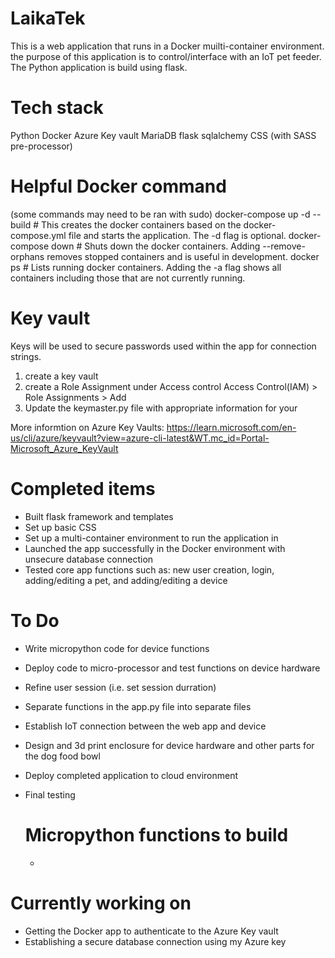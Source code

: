 # LaikaTek
This is a web application that runs in a Docker muilti-container environment. the purpose
of this application is to control/interface with an IoT pet feeder. The Python application
is build using flask.

# Tech stack

Python
Docker
Azure Key vault
MariaDB
flask
    sqlalchemy
CSS (with SASS pre-processor)

# Helpful Docker command
(some commands may need to be ran with sudo)
docker-compose up -d --build # This creates the docker containers based on the docker-compose.yml file and starts the application. The -d flag is optional.
docker-compose down # Shuts down the docker containers. Adding --remove-orphans removes stopped containers and is useful in development.
docker ps # Lists running docker containers. Adding the -a flag shows all containers including those that are not currently running.

# Key vault 
Keys will be used to secure passwords used within the app for connection strings.

1. create a key vault
2. create a Role Assignment under Access control
    Access Control(IAM) > Role Assignments > Add
3. Update the keymaster.py file with appropriate information for your

More informtion  on Azure Key Vaults: https://learn.microsoft.com/en-us/cli/azure/keyvault?view=azure-cli-latest&WT.mc_id=Portal-Microsoft_Azure_KeyVault

# Completed items
- Built flask framework and templates
- Set up basic CSS
- Set up a multi-container environment to run the application in
- Launched the app successfully in the Docker environment with unsecure database connection
- Tested core app functions such as: new user creation, login, adding/editing a pet, and adding/editing a device

# To Do
- Write micropython code for device functions
- Deploy code to micro-processor and test functions on device hardware
- Refine user session (i.e. set session durration)
- Separate functions in the app.py file into separate files
- Establish IoT connection between the web app and device
- Design and 3d print enclosure for device hardware and other parts for the dog food bowl
- Deploy completed application to cloud environment
- Final testing

  # Micropython functions to build
  -

# Currently working on
- Getting the Docker app to authenticate to the Azure Key vault
- Establishing a secure database connection using my Azure key

